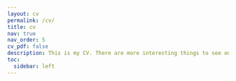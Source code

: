 ```yaml
---
layout: cv
permalink: /cv/
title: cv
nav: true
nav_order: 5
cv_pdf: false
description: This is my CV. There are more interesting things to see on this page.
toc:
  sidebar: left
---
```

